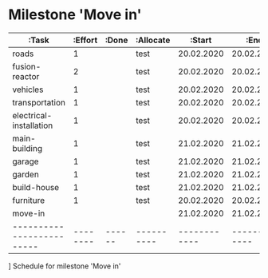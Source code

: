 # Milestone 'Move in'

  |:Task                    |:Effort |:Done |:Allocate |:Start      |:End        |:Comment  |
  |-------------------------|--------|------|----------|------------|------------|----------|
  | roads                   | 1      |      | test     | 20.02.2020 | 20.02.2020 |          |
  | fusion-reactor          | 2      |      | test     | 20.02.2020 | 20.02.2020 |          |
  | vehicles                | 1      |      | test     | 20.02.2020 | 20.02.2020 |          |
  | transportation          | 1      |      | test     | 20.02.2020 | 20.02.2020 |          |
  | electrical-installation | 1      |      | test     | 20.02.2020 | 20.02.2020 |          |
  | main-building           | 1      |      | test     | 21.02.2020 | 21.02.2020 |          |
  | garage                  | 1      |      | test     | 21.02.2020 | 21.02.2020 |          |
  | garden                  | 1      |      | test     | 21.02.2020 | 21.02.2020 |          |
  | build-house             | 1      |      | test     | 21.02.2020 | 21.02.2020 |          |
  | furniture               | 1      |      | test     | 20.02.2020 | 20.02.2020 |          |
  | move-in                 |        |      |          | 21.02.2020 | 21.02.2020 |          |
  |-------------------------|--------|------|----------|------------|------------|----------|
  ] Schedule for milestone 'Move in'

